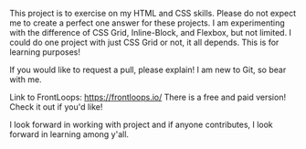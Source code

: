 This project is to exercise on my HTML and CSS skills. 
Please do not expect me to create a perfect one answer for these projects.
I am experimenting with the difference of CSS Grid, Inline-Block, and Flexbox, but not limited. I could do one project with just CSS Grid or not, it all depends. 
This is for learning purposes!

If you would like to request a pull, please explain! 
I am new to Git, so bear with me.

Link to FrontLoops: https://frontloops.io/
There is a free and paid version! Check it out if you'd like!

I look forward in working with project and if anyone contributes, I look forward in learning among y'all. 
